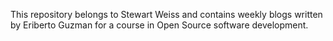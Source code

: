 This repository belongs to Stewart Weiss and contains weekly blogs written by Eriberto Guzman for a course in Open Source software development.
